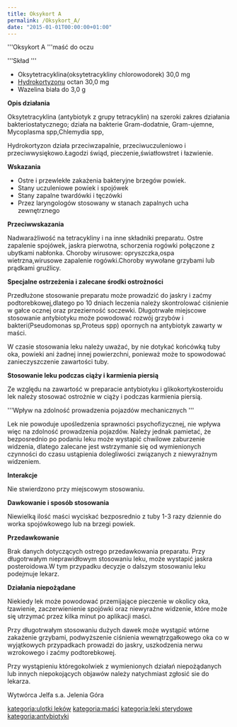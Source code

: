 ```yaml
---
title: Oksykort A
permalink: /Oksykort_A/
date: "2015-01-01T00:00:00+01:00"
---
```


'''Oksykort A '''maść do oczu

'''Skład '''

-   Oksytetracyklina(oksytetracykliny chlorowodorek) 30,0 mg
-   [Hydrokortyzonu](/atopedia/Hydrokortyzon "wikilink") octan 30,0 mg
-   Wazelina biała do 3,0 g

**Opis działania**

Oksytetracyklina (antybiotyk z grupy tetracyklin) na szeroki zakres działania bakteriostatycznego; działa na bakterie Gram-dodatnie, Gram-ujemne, Mycoplasma spp,Chlemydia spp,

Hydrokortyzon działa przeciwzapalnie, przeciwuczuleniowo i przeciwwysiękowo.Łagodzi świąd, pieczenie,światłowstret i łazwienie.

**Wskazania**

-   Ostre i przewlekłe zakażenia bakteryjne brzegów powiek.
-   Stany uczuleniowe powiek i spojówek
-   Stany zapalne twardówki i tęczówki
-   Przez laryngologów stosowany w stanach zapalnych ucha zewnętrznego

**Przeciwwskazania**

Nadwarażliwość na tetracykliny i na inne składniki preparatu. Ostre zapalenie spojówek, jaskra pierwotna, schorzenia rogówki połączone z ubytkami nabłonka. Choroby wirusowe: opryszczka,ospa wietrzna,wirusowe zapalenie rogówki.Choroby wywołane grzybami lub prądkami gruźlicy.

**Specjalne ostrzeżenia i zalecane środki ostrożności**

Przedłużone stosowanie preparatu może prowadzić do jaskry i zaćmy podtorebkowej,dlatego po 10 dniach leczenia należy skontrolować ciśnienie w gałce ocznej oraz przezierność soczewki. Długotrwałe miejscowe stosowanie antybiotyku może powodować rozwój grzybów i bakteri(Pseudomonas sp,Proteus spp) opornych na antybiotyk zawarty w maści.

W czasie stosowania leku należy uważać, by nie dotykać końcówką tuby oka, powieki ani żadnej innej powierzchni, ponieważ może to spowodować zanieczyszczenie zawartości tuby.

**Stosowanie leku podczas ciąży i karmienia piersią**

Ze względu na zawartość w preparacie antybiotyku i glikokortykosteroidu lek należy stosować ostrożnie w ciąży i podczas karmienia piersią.

'''Wpływ na zdolność prowadzenia pojazdów mechanicznych '''

Lek nie powoduje upośledzenia sprawności psychofizycznej, nie wpływa więc na zdolność prowadzenia pojazdów. Należy jednak pamietać, że bezposrednio po podaniu leku może wystapić chwilowe zaburzenie widzenia, dlatego zalecane jest wstrzymanie się od wymienionych czynności do czasu ustąpienia dolegliwości związanych z niewyraźnym widzeniem.

**Interakcje**

Nie stwierdzono przy miejscowym stosowaniu.

**Dawkowanie i sposób stosowania**

Niewielką ilość maści wyciskać bezposrednio z tuby 1-3 razy dziennie do worka spojówkowego lub na brzegi powiek.

**Przedawkowanie**

Brak danych dotyczących ostrego przedawkowania preparatu. Przy długotrwałym nieprawidłowym stosowaniu leku, może wystapić jaskra posteroidowa.W tym przypadku decyzje o dalszym stosowaniu leku podejmuje lekarz.

**Działania niepożądane**

Niekiedy lek może powodować przemijające pieczenie w okolicy oka, łzawienie, zaczerwienienie spojówki oraz niewyraźne widzenie, które może się utrzymać przez kilka minut po aplikacji maści.

Przy długotrwałym stosowaniu dużych dawek może wystąpić wtórne zakażenie grzybami, podwyższenie ciśnienia wewnątrzgałkowego oka co w wyjątkowych przypadkach prowadzi do jaskry, uszkodzenia nerwu wzrokowego i zaćmy podtorebkowej.

Przy wystąpieniu któregokolwiek z wymienionych działań niepożądanych lub innych niepokojących objawów należy natychmiast zgłosić sie do lekarza.

Wytwórca Jelfa s.a. Jelenia Góra

[kategoria:ulotki leków](/atopedia/kategoria:ulotki_leków "wikilink") [kategoria:maści](/atopedia/kategoria:maści "wikilink") [kategoria:leki sterydowe](/atopedia/kategoria:leki_sterydowe "wikilink") [kategoria:antybiotyki](/atopedia/kategoria:antybiotyki "wikilink")